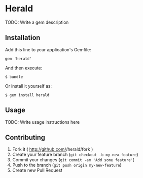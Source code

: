 # Herald

TODO: Write a gem description

## Installation

Add this line to your application's Gemfile:

    gem 'herald'

And then execute:

    $ bundle

Or install it yourself as:

    $ gem install herald

## Usage

TODO: Write usage instructions here

## Contributing

1. Fork it ( http://github.com/<my-github-username>/herald/fork )
2. Create your feature branch (`git checkout -b my-new-feature`)
3. Commit your changes (`git commit -am 'Add some feature'`)
4. Push to the branch (`git push origin my-new-feature`)
5. Create new Pull Request
